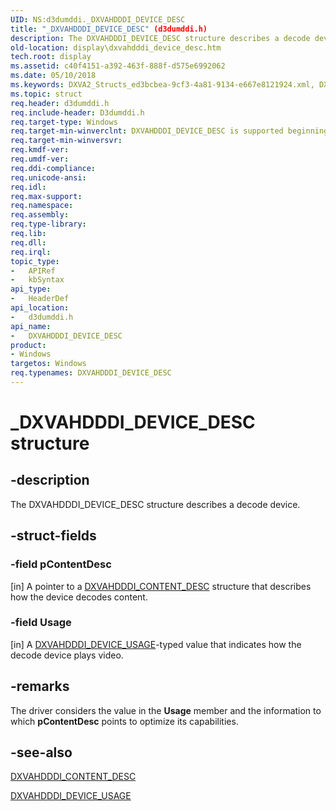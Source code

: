 ```yaml
---
UID: NS:d3dumddi._DXVAHDDDI_DEVICE_DESC
title: "_DXVAHDDDI_DEVICE_DESC" (d3dumddi.h)
description: The DXVAHDDDI_DEVICE_DESC structure describes a decode device.
old-location: display\dxvahdddi_device_desc.htm
tech.root: display
ms.assetid: c40f4151-a392-463f-888f-d575e6992062
ms.date: 05/10/2018
ms.keywords: DXVA2_Structs_ed3bcbea-9cf3-4a81-9134-e667e8121924.xml, DXVAHDDDI_DEVICE_DESC, DXVAHDDDI_DEVICE_DESC structure [Display Devices], _DXVAHDDDI_DEVICE_DESC, d3dumddi/DXVAHDDDI_DEVICE_DESC, display.dxvahdddi_device_desc
ms.topic: struct
req.header: d3dumddi.h
req.include-header: D3dumddi.h
req.target-type: Windows
req.target-min-winverclnt: DXVAHDDDI_DEVICE_DESC is supported beginning with the Windows 7 operating system.
req.target-min-winversvr: 
req.kmdf-ver: 
req.umdf-ver: 
req.ddi-compliance: 
req.unicode-ansi: 
req.idl: 
req.max-support: 
req.namespace: 
req.assembly: 
req.type-library: 
req.lib: 
req.dll: 
req.irql: 
topic_type:
-	APIRef
-	kbSyntax
api_type:
-	HeaderDef
api_location:
-	d3dumddi.h
api_name:
-	DXVAHDDDI_DEVICE_DESC
product:
- Windows
targetos: Windows
req.typenames: DXVAHDDDI_DEVICE_DESC
---
```


# _DXVAHDDDI_DEVICE_DESC structure


## -description


The DXVAHDDDI_DEVICE_DESC structure describes a decode device.  


## -struct-fields




### -field pContentDesc

[in] A pointer to a <a href="https://msdn.microsoft.com/library/windows/hardware/ff563039">DXVAHDDDI_CONTENT_DESC</a> structure that describes how the device decodes content. 


### -field Usage

[in] A <a href="https://msdn.microsoft.com/library/windows/hardware/ff563051">DXVAHDDDI_DEVICE_USAGE</a>-typed value that indicates how the decode device plays video. 


## -remarks



The driver considers the value in the <b>Usage</b> member and the information to which <b>pContentDesc</b> points to optimize its capabilities. 




## -see-also




<a href="https://msdn.microsoft.com/library/windows/hardware/ff563039">DXVAHDDDI_CONTENT_DESC</a>



<a href="https://msdn.microsoft.com/library/windows/hardware/ff563051">DXVAHDDDI_DEVICE_USAGE</a>
 

 

